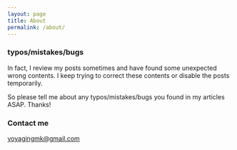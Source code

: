 ```yaml
---
layout: page
title: About
permalink: /about/
---
```


### typos/mistakes/bugs

In fact, I review my posts sometimes and have found some unexpected wrong contents. I keep  trying to correct these contents or disable the posts temporarily.

So please tell me about any typos/mistakes/bugs you found in my articles ASAP. Thanks!


### Contact me

[voyagingmk@gmail.com](mailto:voyagingmk@gmail.com)